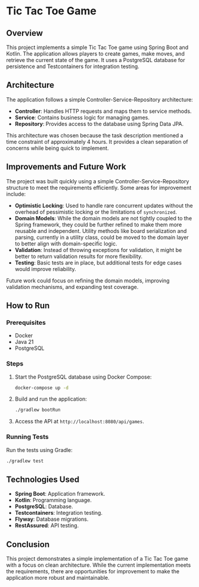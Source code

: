 # Tic Tac Toe Game

## Overview
This project implements a simple Tic Tac Toe game using Spring Boot and Kotlin. The application allows players to create games, make moves, and retrieve the current state of the game. It uses a PostgreSQL database for persistence and Testcontainers for integration testing.

## Architecture
The application follows a simple Controller-Service-Repository architecture:
- **Controller**: Handles HTTP requests and maps them to service methods.
- **Service**: Contains business logic for managing games.
- **Repository**: Provides access to the database using Spring Data JPA.

This architecture was chosen because the task description mentioned a time constraint of approximately 4 hours. It provides a clean separation of concerns while being quick to implement.

## Improvements and Future Work
The project was built quickly using a simple Controller-Service-Repository structure to meet the requirements efficiently. Some areas for improvement include:

- **Optimistic Locking**: Used to handle rare concurrent updates without the overhead of pessimistic locking or the limitations of `synchronized`.
- **Domain Models**: While the domain models are not tightly coupled to the Spring framework, they could be further refined to make them more reusable and independent. Utility methods like board serialization and parsing, currently in a utility class, could be moved to the domain layer to better align with domain-specific logic.
- **Validation**: Instead of throwing exceptions for validation, it might be better to return validation results for more flexibility.
- **Testing**: Basic tests are in place, but additional tests for edge cases would improve reliability.

Future work could focus on refining the domain models, improving validation mechanisms, and expanding test coverage.

## How to Run
### Prerequisites
- Docker
- Java 21
- PostgreSQL

### Steps
1. Start the PostgreSQL database using Docker Compose:
   ```bash
   docker-compose up -d
   ```
2. Build and run the application:
   ```bash
   ./gradlew bootRun
   ```
3. Access the API at `http://localhost:8080/api/games`.

### Running Tests
Run the tests using Gradle:
```bash
./gradlew test
```

## Technologies Used
- **Spring Boot**: Application framework.
- **Kotlin**: Programming language.
- **PostgreSQL**: Database.
- **Testcontainers**: Integration testing.
- **Flyway**: Database migrations.
- **RestAssured**: API testing.

## Conclusion
This project demonstrates a simple implementation of a Tic Tac Toe game with a focus on clean architecture. While the current implementation meets the requirements, there are opportunities for improvement to make the application more robust and maintainable.
